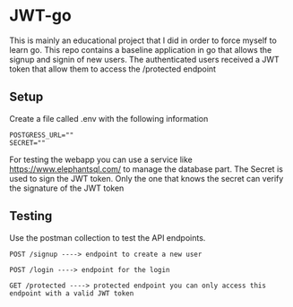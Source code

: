 # JWT-go
This is mainly an educational project that I did in order to force myself to learn go.
This repo contains a baseline application in go that allows the signup and signin of new users. The authenticated users received a JWT token that allow them to access the /protected endpoint


## Setup
Create a file called .env with the following information

```
POSTGRESS_URL=""
SECRET=""
```
For testing the webapp you can use a service like https://www.elephantsql.com/ to manage the database part.
The Secret is used to sign the JWT token. Only the one that knows the secret can verify the signature of the JWT token

## Testing 
Use the postman collection to test the API endpoints.

```
POST /signup ----> endpoint to create a new user

POST /login ----> endpoint for the login

GET /protected ----> protected endpoint you can only access this endpoint with a valid JWT token
```
